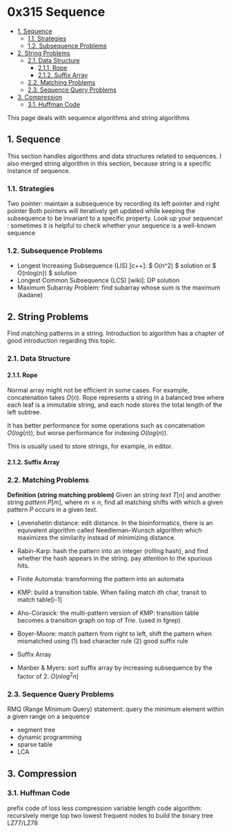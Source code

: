 # 0x315 Sequence

- [1. Sequence](#1-sequence)
    - [1.1. Strategies](#11-strategies)
    - [1.2. Subsequence Problems](#12-subsequence-problems)
- [2. String Problems](#2-string-problems)
    - [2.1. Data Structure](#21-data-structure)
        - [2.1.1. Rope](#211-rope)
        - [2.1.2. Suffix Array](#212-suffix-array)
    - [2.2. Matching Problems](#22-matching-problems)
    - [2.3. Sequence Query Problems](#23-sequence-query-problems)
- [3. Compression](#3-compression)
    - [3.1. Huffman Code](#31-huffman-code)

This page deals with sequence algorithms and string algorithms

## 1. Sequence
This section handles algorithms and data structures related to sequences. I also merged string algorithm in this section, because string is a specific instance of sequence.

### 1.1. Strategies
Two pointer: maintain a subsequence by recording its left pointer and right pointer Both pointers will iteratively get updated while keeping the subsequence to be invariant to a specific property.
Look up your sequence! : sometimes it is helpful to check whether your sequence is a well-known sequence

### 1.2. Subsequence Problems
- Longest Increasing Subsequence (LIS) [c++]: $ O(n^2) $ solution or $ O(nlog(n)) $ solution
- Longest Common Subsequence (LCS) [wiki]: DP solution
- Maximum Subarray Problem: find subarray whose sum is the maximum (kadane)


## 2. String Problems
Find matching patterns in a string. Introduction to algorithm has a chapter of good introduction regarding this topic.

### 2.1. Data Structure

#### 2.1.1. Rope
Normal array might not be efficient in some cases. For example, concatenation takes $O(n)$. Rope represents a string in a balanced tree where each leaf is a immutable string, and each node stores the total length of the left subtree.

It has better performance for some operations such as concatenation $O(log(n))$, but worse performance for indexing $O(log(n))$.

This is usually used to store strings, for example, in editor.

#### 2.1.2. Suffix Array

### 2.2. Matching Problems
**Definition (string matching problem)** Given an string *text* $T[n]$ and another string *pattern* $P[m]$, where $m \leq n$, find all matching shifts with which a given pattern $P$ occurs in a given text.


- Levenshetin distance: edit distance. In the bioinformatics, there is an equivalent algorithm called  Needleman–Wunsch algorithm which maximizes the similarity instead of minimizing distance.

- Rabin-Karp: hash the pattern into an integer (rolling hash), and find whether the hash appears in the string. pay attention to the spurious hits.

- Finite Automata: transforming the pattern into an automata

- KMP: build a transition table. When failing match ith char, transit to match table[i-1]

- Aho-Corasick: the multi-pattern version of KMP: transition table becomes a transition graph on top of Trie. (used in fgrep)

- Boyer-Moore: match pattern from right to left, shift the pattern when mismatched using (1) bad character rule (2) good suffix rule

- Suffix Array

- Manber & Myers: sort suffix array by increasing subsequence by the factor of 2. $O(nlog^2 n)$

### 2.3. Sequence Query Problems
RMQ (Range Minimum Query)
statement: query the minimum element within a given range on a sequence

- segment tree
- dynamic programming
- sparse table
- LCA


## 3. Compression
### 3.1. Huffman Code
prefix code of loss less compression
variable length code
algorithm: recursively merge top two lowest frequent nodes to build the binary tree
LZ77/LZ78



